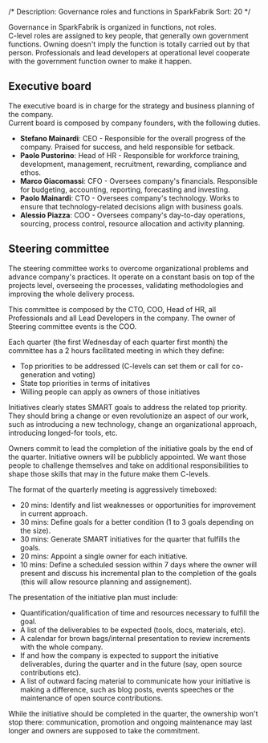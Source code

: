 /*
Description: Governance roles and functions in SparkFabrik
Sort: 20
*/

Governance in SparkFabrik is organized in functions, not roles.  
C-level roles are assigned to key people, that generally own government functions. Owning doesn't imply the function is totally carried out by that person. Professionals and lead developers at operational level cooperate with the government function owner to make it happen.

## Executive board

The executive board is in charge for the strategy and business planning of the company.  
Current board is composed by company founders, with the following duties.

* **Stefano Mainardi**: CEO - Responsible for the overall progress of the company. Praised for success, and held responsible for setback.
* **Paolo Pustorino**: Head of HR - Responsible for workforce training, development, management, recruitment, rewarding, compliance and ethos.
* **Marco Giacomassi**: CFO - Oversees company's financials. Responsible for budgeting, accounting, reporting, forecasting and investing.
* **Paolo Mainardi**: CTO - Oversees company's technology. Works to ensure that technology-related decisions align with business goals.
* **Alessio Piazza**: COO - Oversees company's day-to-day operations, sourcing, process control, resource allocation and activity planning.

## Steering committee

The steering committee works to overcome organizational problems and advance company's practices. It operate on a constant basis on top of the projects level, overseeing the processes, validating methodologies and improving the whole delivery process.

This committee is composed by the CTO, COO, Head of HR, all Professionals and all Lead Developers in the company.
The owner of Steering committee events is the COO.

Each quarter (the first Wednesday of each quarter first month) the committee has a 2 hours facilitated meeting in which they define:

* Top priorities to be addressed (C-levels can set them or call for co-generation and voting)
* State top priorities in terms of initatives
* Willing people can apply as owners of those initiatives

Initiatives clearly states SMART goals to address the related top priority. They should bring a change or even revolutionize an aspect of our work, such as introducing a new technology, change an organizational approach, introducing longed-for tools, etc.

Owners commit to lead the completion of the initiative goals by the end of the quarter. Initiative owners will be pubblicly appointed. We want those people to challenge themselves and take on additional responsibilities to shape those skills that may in the future make them C-levels.

The format of the quarterly meeting is aggressively timeboxed:

* 20 mins: Identify and list weaknesses or opportunities for improvement in current approach.
* 30 mins: Define goals for a better condition (1 to 3 goals depending on the size).
* 30 mins: Generate SMART initiatives for the quarter that fulfills the goals.
* 20 mins: Appoint a single owner for each initiative.
* 10 mins: Define a scheduled session within 7 days where the owner will present and discuss his incremental plan to the completion of the goals (this will allow resource planning and assignement).

The presentation of the initiative plan must include:

* Quantification/qualification of time and resources necessary to fulfill the goal.
* A list of the deliverables to be expected (tools, docs, materials, etc).
* A calendar for brown bags/internal presentation to review increments with the whole company.
* If and how the company is expected to support the initiative deliverables, during the quarter and in the future (say, open source contributions etc).
* A list of outward facing material to communicate how your initiative is making a difference, such as blog posts, events speeches or the maintenance of open source contributions.

While the initiative should be completed in the quarter, the ownership won't stop there: communication, promotion and ongoing maintenance may last longer and owners are supposed to take the commitment.
